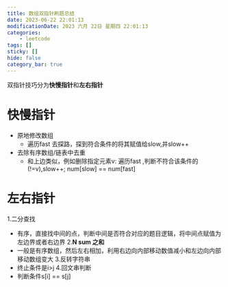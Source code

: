 ```yaml
---
title: 数组双指针刷题总结
date: 2023-06-22 22:01:13
modificationDate: 2023 六月 22日 星期四 22:01:13
categories: 
	- leetcode
tags: []
sticky: []
hide: false
category_bar: true
---
```

双指针技巧分为**快慢指针**和**左右指针**

# 快慢指针
* 原地修改数组
	* 遍历fast 去探路，探到符合条件的将其赋值给slow,并slow++
* 去除有序数组/链表中去重
	* 和上边类似，例如删除指定元素v: 遍历fast ,判断不符合该条件的(!=v),slow++; num[slow] == num[fast]

# 左右指针
1.二分查找 
* 有序，直接找中间的点，判断中间是否符合对应的题目逻辑，将中间点赋值为左边界或者右边界
2.**N sum 之和**
* 一般是有序数组，然后左右相加，利用右边向内部移动数值减小和左边向内部移动数组变大
3.反转字符串 
* 终止条件是i>j 
4.回文串判断 
 * 判断条件s[i] == s[j]
